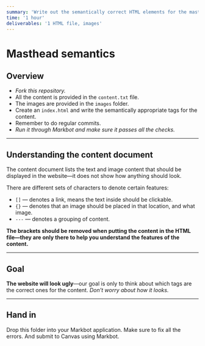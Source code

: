 ```yaml
---
summary: 'Write out the semantically correct HTML elements for the masthead, navigation & banner of a website.'
time: '1 hour'
deliverables: '1 HTML file, images'
---
```


# Masthead semantics

## Overview

- *Fork this repository.*
- All the content is provided in the `content.txt` file.
- The images are provided in the `images` folder.
- Create an `index.html` and write the semantically appropriate tags for the content.
- Remember to do regular commits.
- *Run it through Markbot and make sure it passes all the checks.*

---

## Understanding the content document

The content document lists the text and image content that should be displayed in the website—it does not show how anything should look.

There are different sets of characters to denote certain features:

- `[]` — denotes a link, means the text inside should be clickable.
- `{}` — denotes that an image should be placed in that location, and what image.
- `---` — denotes a grouping of content.

**The brackets should be removed when putting the content in the HTML file—they are only there to help you understand the features of the content.**

---

## Goal

**The website will look ugly**—our goal is only to think about which tags are the correct ones for the content. *Don’t worry about how it looks.*

---

## Hand in

Drop this folder into your Markbot application. Make sure to fix all the errors. And submit to Canvas using Markbot.
